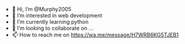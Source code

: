 - 👋 Hi, I’m @Murphy2005
- 👀 I’m interested in web development
- 🌱 I’m currently learning python
- 💞️ I’m looking to collaborate on ...
- 📫 How to reach me on https://wa.me/message/H7WRB6KG5TJEB1

<!---
Murphy2005/Murphy2005 is a ✨ special ✨ repository because its `README.md` (this file) appears on your GitHub profile.
You can click the Preview link to take a look at your changes.
--->
